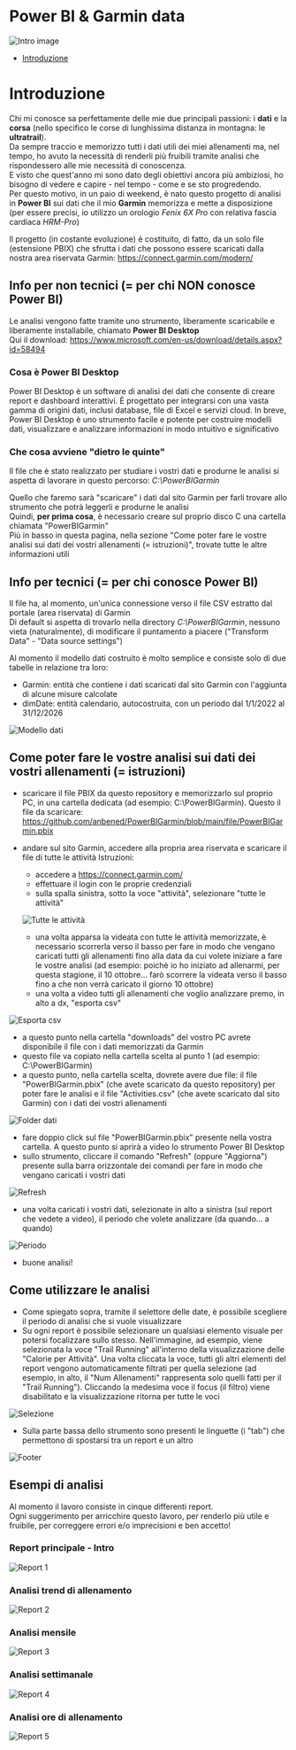 # Power BI & Garmin data

![Intro image](../main/images/intro.png)

- [Introduzione](#Introduzione)
  
# Introduzione
Chi mi conosce sa perfettamente delle mie due principali passioni: i **dati** e la **corsa** (nello specifico le corse di lunghissima distanza in montagna: le **ultratrail**).  
Da sempre traccio e memorizzo tutti i dati utili dei miei allenamenti ma, nel tempo, ho avuto la necessità di renderli più fruibili tramite analisi che rispondessero alle mie necessità di conoscenza.  
E visto che quest'anno mi sono dato degli obiettivi ancora più ambiziosi, ho bisogno di vedere e capire - nel tempo - come e se sto progredendo.  
Per questo motivo, in un paio di weekend, è nato questo progetto di analisi in **Power BI** sui dati che il mio **Garmin** memorizza e mette a disposizione (per essere precisi, io utilizzo un orologio *Fenix 6X Pro* con relativa fascia cardiaca *HRM-Pro*)  
  
Il progetto (in costante evoluzione) è costituito, di fatto, da un solo file (estensione PBIX) che sfrutta i dati che possono essere scaricati dalla nostra area riservata Garmin: https://connect.garmin.com/modern/   

## Info per non tecnici (= per chi NON conosce Power BI)
Le analisi vengono fatte tramite uno strumento, liberamente scaricabile e liberamente installabile, chiamato **Power BI Desktop**  
Qui il download: https://www.microsoft.com/en-us/download/details.aspx?id=58494   

### Cosa è Power BI Desktop
Power BI Desktop è un software di analisi dei dati che consente di creare report e dashboard interattivi. È progettato per integrarsi con una vasta gamma di origini dati, inclusi database, file di Excel e servizi cloud. In breve, Power BI Desktop è uno strumento facile e potente per costruire modelli dati, visualizzare e analizzare informazioni in modo intuitivo e significativo  

### Che cosa avviene "dietro le quinte"
Il file che è stato realizzato per studiare i vostri dati e produrne le analisi si aspetta di lavorare in questo percorso:   *C:\PowerBIGarmin*  
  
Quello che faremo sarà "scaricare" i dati dal sito Garmin per farli trovare allo strumento che potrà leggerli e produrne le analisi  
Quindi, **per prima cosa**, è necessario creare sul proprio disco C una cartella chiamata "PowerBIGarmin"  
Più in basso in questa pagina, nella sezione "Come poter fare le vostre analisi sui dati dei vostri allenamenti (= istruzioni)", trovate tutte le altre informazioni utili  

## Info per tecnici (= per chi conosce Power BI)
Il file ha, al momento, un'unica connessione verso il file CSV estratto dal portale (area riservata) di Garmin  
Di default si aspetta di trovarlo nella directory *C:\PowerBIGarmin*, nessuno vieta (naturalmente), di modificare il puntamento a piacere ("Transform Data" - "Data source settings")  

Al momento il modello dati costruito è molto semplice e consiste solo di due tabelle in relazione tra loro:
- Garmin: entità che contiene i dati scaricati dal sito Garmin con l'aggiunta di alcune misure calcolate
- dimDate: entità calendario, autocostruita, con un periodo dal 1/1/2022 al 31/12/2026

![Modello dati](../main/images/modellodati.png)  

## Come poter fare le vostre analisi sui dati dei vostri allenamenti (= istruzioni)
- scaricare il file PBIX da questo repository e memorizzarlo sul proprio PC, in una cartella dedicata (ad esempio: C:\PowerBIGarmin). Questo il file da scaricare: https://github.com/anbened/PowerBIGarmin/blob/main/file/PowerBIGarmin.pbix  
- andare sul sito Garmin, accedere alla propria area riservata e scaricare il file di tutte le attività
Istruzioni:
  - accedere a https://connect.garmin.com/
  - effettuare il login con le proprie credenziali
  - sulla spalla sinistra, sotto la voce "attività", selezionare "tutte le attività"    
    
  ![Tutte le attività](../main/images/tutteleattivita.png)  

  - una volta apparsa la videata con tutte le attività memorizzate, è necessario scorrerla verso il basso per fare in modo che vengano caricati tutti gli allenamenti fino alla data da cui volete iniziare a fare le vostre analisi (ad esempio: poichè io ho iniziato ad allenarmi, per questa stagione, il 10 ottobre... farò scorrere la videata verso il basso fino a che non verrà caricato il giorno 10 ottobre)
  - una volta a video tutti gli allenamenti che voglio analizzare premo, in alto a dx, "esporta csv"    
    
![Esporta csv](../main/images/esportacsv.png)
  
  - a questo punto nella cartella "downloads" del vostro PC avrete disponibile il file con i dati memorizzati da Garmin
  - questo file va copiato nella cartella scelta al punto 1 (ad esempio: C:\PowerBIGarmin)
  - a questo punto, nella cartella scelta, dovrete avere due file: il file "PowerBIGarmin.pbix" (che avete scaricato da questo repository) per poter fare le analisi e il file "Activities.csv" (che avete scaricato dal sito Garmin) con i dati dei vostri allenamenti    
    
![Folder dati](../main/images/folder.png)
  
- fare doppio click sul file "PowerBIGarmin.pbix" presente nella vostra cartella. A questo punto si aprirà a video lo strumento Power BI Desktop
- sullo strumento, cliccare il comando "Refresh" (oppure "Aggiorna") presente sulla barra orizzontale dei comandi per fare in modo che vengano caricati i vostri dati    
  
![Refresh](../main/images/refresh.png)  
  
- una volta caricati i vostri dati, selezionate in alto a sinistra (sul report che vedete a video), il periodo che volete analizzare (da quando... a quando)


![Periodo](../main/images/periodo.png)  

- buone analisi!

## Come utilizzare le analisi

- Come spiegato sopra, tramite il selettore delle date, è possibile scegliere il periodo di analisi che si vuole visualizzare  
- Su ogni report è possibile selezionare un qualsiasi elemento visuale per potersi focalizzare sullo stesso. Nell'immagine, ad esempio, viene selezionata la voce "Trail Running" all'interno della visualizzazione delle "Calorie per Attività". Una volta cliccata la voce, tutti gli altri elementi del report vengono automaticamente filtrati per quella selezione (ad esempio, in alto, il "Num Allenamenti" rappresenta solo quelli fatti per il "Trail Running"). Cliccando la medesima voce il focus (il filtro) viene disabilitato e la visualizzazione ritorna per tutte le voci  

![Selezione](../main/images/selezione.png)  
  
- Sulla parte bassa dello strumento sono presenti le linguette (i "tab") che permettono di spostarsi tra un report e un altro  
  
![Footer](../main/images/footer.png)  


## Esempi di analisi

Al momento il lavoro consiste in cinque differenti report.  
Ogni suggerimento per arricchire questo lavoro, per renderlo più utile e fruibile, per correggere errori e/o imprecisioni e ben accetto!  


### Report principale - Intro
![Report 1](../main/images/report1.png)
  
### Analisi trend di allenamento
![Report 2](../main/images/report2.png)
  
### Analisi mensile
![Report 3](../main/images/report3.png)
  
### Analisi settimanale
![Report 4](../main/images/report4.png)
  
### Analisi ore di allenamento
![Report 5](../main/images/report5.png)
  


